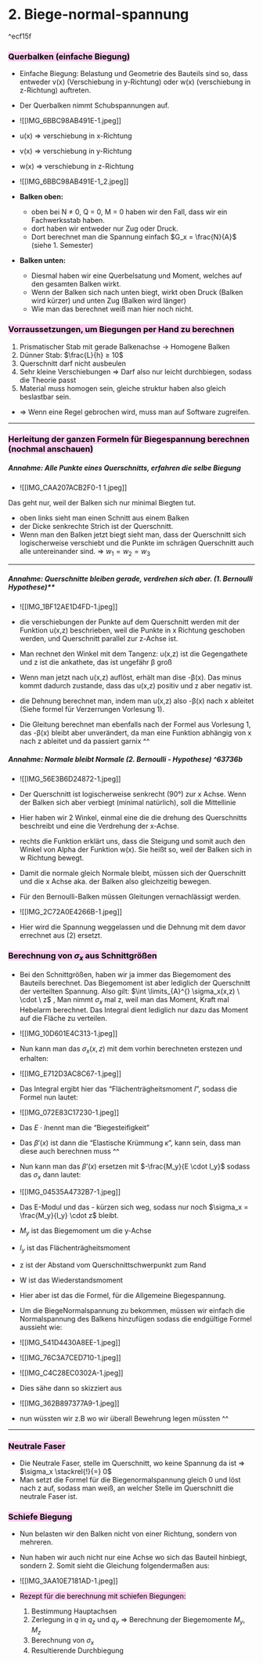 # 2. Biege-normal-spannung

^ecf15f

### <mark style="background: #FFB8EBA6;">**Querbalken (einfache Biegung)**</mark> 
- Einfache Biegung: Belastung und Geometrie des Bauteils sind so, dass entweder v(x) (Verschiebung in y-Richtung) oder w(x) (verschiebung in z-Richtung) auftreten.
- Der Querbalken nimmt Schubspannungen auf.

- ![[IMG_6BBC98AB491E-1.jpeg]]

- u(x) ⇒ verschiebung in x-Richtung
- v(x) ⇒ verschiebung in y-Richtung
- w(x) ⇒ verschiebung in z-Richtung

- ![[IMG_6BBC98AB491E-1_2.jpeg]]

- **Balken oben:**
	- oben bei N ≠ 0, Q = 0, M = 0 haben wir den Fall, dass wir ein Fachwerksstab haben.
	- dort haben wir entweder nur Zug oder Druck.
	- Dort berechnet man die Spannung einfach $G_x = \frac{N}{A}$ (siehe 1. Semester)
- **Balken unten:**
	- Diesmal haben wir eine Querbelsatung und Moment, welches auf den gesamten Balken wirkt.
	- Wenn der Balken sich nach unten biegt, wirkt oben Druck (Balken wird kürzer) und unten Zug (Balken wird länger)
	- Wie man das berechnet weiß man hier noch nicht.

### <mark style="background: #FFB8EBA6;">**Vorraussetzungen, um Biegungen per Hand zu berechnen**</mark> 
1. Prismatischer Stab mit gerade Balkenachse → Homogene Balken
2. Dünner Stab: $\frac{L}{h} ≥ 10$
3. Querschnitt darf nicht ausbeulen
4. Sehr kleine Verschiebungen ⇒ Darf also nur leicht durchbiegen, sodass die Theorie passt
5. Material muss homogen sein, gleiche struktur haben also gleich beslastbar sein.

- => Wenn eine Regel gebrochen wird, muss man auf Software zugreifen.

---
    
### <mark style="background: #FFB8EBA6;">Herleitung der ganzen Formeln für Biegespannung berechnen (nochmal anschauen)</mark> 

##### **Annahme: Alle Punkte eines Querschnitts, erfahren die selbe Biegung**  

- ![[IMG_CAA207ACB2F0-1 1.jpeg]]


Das geht nur, weil der Balken sich nur minimal Biegten tut.


- oben links sieht man einen Schnitt aus einem Balken
- der Dicke senkrechte Strich ist der Querschnitt.
- Wenn man den Balken jetzt biegt sieht man, dass der Querschnitt sich logischerweise verschiebt und die Punkte im schrägen Querschnitt auch alle untereinander sind.
⇒ $w_1 = w_2 = w_3$

---
		

##### Annahme: Querschnitte bleiben gerade, verdrehen sich aber. (1. Bernoulli Hypothese)**  
        
- ![[IMG_1BF12AE1D4FD-1.jpeg]]

- die verschiebungen der Punkte auf dem Querschnitt werden mit der Funktion u(x,z) beschrieben, weil die Punkte in x Richtung geschoben werden, und Querschnitt parallel zur z-Achse ist.
- Man rechnet den Winkel mit dem Tangenz: u(x,z) ist die Gegengathete und z ist die ankathete, das ist ungefähr β groß
- Wenn man jetzt nach u(x,z) auflöst, erhält man dise -β(x). Das minus kommt dadurch zustande, dass das u(x,z) positiv und z aber negativ ist.
- die Dehnung berechnet man, indem man u(x,z) also -β(x) nach x ableitet (Siehe formel für Verzerrungen Vorlesung 1).
- Die Gleitung berechnet man ebenfalls nach der Formel aus Vorlesung 1, das -β(x) bleibt aber unverändert, da man eine Funktion abhängig von x nach z ableitet und da passiert garnix ^^
  

##### Annahme: Normale bleibt Normale (2. Bernoulli - Hypothese)  ^63736b
        
- ![[IMG_56E3B6D24872-1.jpeg]]

- Der Querschnitt ist logischerweise senkrecht (90°) zur x Achse. Wenn der Balken sich aber verbiegt (minimal natürlich), soll die Mittellinie
- Hier haben wir 2 Winkel, einmal eine die die drehung des Querschnitts beschreibt und eine die Verdrehung der x-Achse.
- rechts die Funktion erklärt uns, dass die Steigung und somit auch den Winkel von Alpha der Funktion w(x). Sie heißt so, weil der Balken sich in w Richtung bewegt.
- Damit die normale gleich Normale bleibt, müssen sich der Querschnitt und die x Achse aka. der Balken also gleichzeitig bewegen.
- Für den Bernoulli-Balken müssen Gleitungen vernachlässigt werden.

- ![[IMG_2C72A0E4266B-1.jpeg]]

- Hier wird die Spannung weggelassen und die Dehnung mit dem davor errechnet aus (2) ersetzt.	

### <mark style="background: #FFB8EBA6;">**Berechnung von $σ_x$ aus Schnittgrößen**</mark> 
- Bei den Schnittgrößen, haben wir ja immer das Biegemoment des Bauteils berechnet. Das Biegemoment ist aber lediglich der Querschnitt der verteilten Spannung. Also gilt:
$\int \limits_{A}^{} \sigma_x(x,z) \ \cdot \ z$ , Man nimmt $\sigma_x$ mal z, weil man das Moment, Kraft mal Hebelarm berechnet. Das Integral dient lediglich nur dazu das Moment auf die Fläche zu verteilen.

- ![[IMG_10D601E4C313-1.jpeg]]

- Nun kann man das $\sigma_x(x,z)$ mit dem vorhin berechneten erstezen und erhalten:

- ![[IMG_E712D3AC8C67-1.jpeg]]

- Das Integral ergibt hier das “Flächenträgheitsmoment $I$”, sodass die Formel nun lautet:

- ![[IMG_072E83C17230-1.jpeg]]

- Das $E \cdot I$nennt man die “Biegesteifigkeit”
- Das $\beta'(x)$ ist dann die “Elastische Krümmung $\kappa$”, kann sein, dass man diese auch berechnen muss ^^
- Nun kann man das $\beta’(x)$ ersetzen mit $-\frac{M_y}{E \cdot I_y}$ sodass das $\sigma_x$ dann lautet:

- ![[IMG_04535A4732B7-1.jpeg]]

- Das E-Modul und das - kürzen sich weg, sodass nur noch $\sigma_x = \frac{M_y}{I_y} \cdot z$ bleibt.
- $M_y$ ist das Biegemoment um die y-Achse
- $I_y$ ist das Flächenträgheitsmoment
- z ist der Abstand vom Querschnittschwerpunkt zum Rand
- W ist das Wiederstandsmoment
- Hier aber ist das die Formel, für die Allgemeine Biegespannung.
- Um die BiegeNormalspannung zu bekommen, müssen wir einfach die Normalspannung des Balkens hinzufügen sodass die endgültige Formel aussieht wie:

- ![[IMG_541D4430A8EE-1.jpeg]]

- ![[IMG_76C3A7CED710-1.jpeg]]

- ![[IMG_C4C28EC0302A-1.jpeg]]

- Dies sähe dann so skizziert aus

- ![[IMG_362B897377A9-1.jpeg]]

- nun wüssten wir z.B wo wir überall Bewehrung legen müssten ^^

---
        
### <mark style="background: #FFB8EBA6;">**Neutrale Faser**</mark> 
- Die Neutrale Faser, stelle im Querschnitt, wo keine Spannung da ist
⇒ $\sigma_x \stackrel{!}{=} 0$
- Man setzt die Formel für die Biegenormalspannung gleich 0 und löst nach z auf, sodass man weiß, an welcher Stelle im Querschnitt die neutrale Faser ist.

### <mark style="background: #FFB8EBA6;">**Schiefe Biegung**</mark> 
- Nun belasten wir den Balken nicht von einer Richtung, sondern von mehreren.
- Nun haben wir auch nicht nur eine Achse wo sich das Bauteil hinbiegt, sondern 2. Somit sieht die Gleichung folgendermaßen aus:

- ![[IMG_3AA10E7181AD-1.jpeg]]

- <mark style="background: #FFB8EBA6;">Rezept für die berechnung mit schiefen Biegungen:</mark> 
	1. Bestimmung Hauptachsen
	2. Zerlegung in $q$ in $q_z$ und $q_y$ ⇒ Berechnung der Biegemomente $M_y, M_z$
	3. Berechnung von $\sigma_x$
	4. Resultierende Durchbiegung
		
		
		